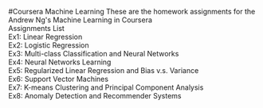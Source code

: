 #Coursera Machine Learning 
These are the homework assignments for the Andrew Ng's Machine Learning in Coursera <br />
Assignments List <br />
Ex1: Linear Regression  <br />
Ex2: Logistic Regression  <br />
Ex3: Multi-class Classification and Neural Networks  <br />
Ex4: Neural Networks Learning  <br />
Ex5: Regularized Linear Regression and Bias v.s. Variance <br />
Ex6: Support Vector Machines  <br />
Ex7: K-means Clustering and Principal Component Analysis  <br />
Ex8: Anomaly Detection and Recommender Systems <br />

